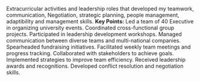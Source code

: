 Extracurricular activities and leadership roles that developed my teamwork, communication, Negotiation, strategic planning, people management, adaptibility and management skills.
**Key Points:**
Led a team of 40 Executive in organizing university events.
Coordinated cross-functional group projects.
Participated in leadership development workshops.
Managed communication between diverse teams and multi-national companies.
Spearheaded fundraising initiatives.
Facilitated weekly team meetings and progress tracking.
Collaborated with stakeholders to achieve goals.
Implemented strategies to improve team efficiency.
Received leadership awards and recognitions.
Developed conflict resolution and negotiation skills.
